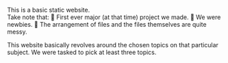 This is a basic static website.<br> 
Take note that:
📍 First ever major (at that time) project we made.
📍 We were newbies.
📍 The arrangement of files and the files themselves are quite messy.

This website basically revolves around the chosen topics on that particular subject. We were tasked to pick at least three topics.
